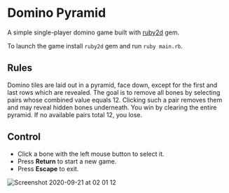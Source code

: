 # Domino Pyramid
A simple single-player domino game built with [ruby2d](https://github.com/ruby2d/ruby2d) gem.

To launch the game install `ruby2d` gem and run `ruby main.rb`.

## Rules
Domino tiles are laid out in a pyramid, face down, except for the first and last rows which are revealed.
The goal is to remove all bones by selecting pairs whose combined value equals 12.
Clicking such a pair removes them and may reveal hidden bones underneath.
You win by clearing the entire pyramid.
If no available pairs total 12, you lose.

## Control
- Click a bone with the left mouse button to select it.
- Press **Return** to start a new game.
- Press **Escape** to exit.

![Screenshot 2020-09-21 at 02 01 12](https://user-images.githubusercontent.com/32835381/93760427-a8d07280-fc14-11ea-8e10-2d36934e2e77.png)
